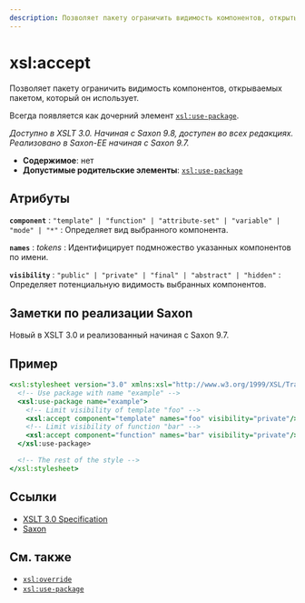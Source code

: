 ```yaml
---
description: Позволяет пакету ограничить видимость компонентов, открытых пакетом, который он использует.
---
```


# xsl:accept

Позволяет пакету ограничить видимость компонентов, открываемых пакетом, который он использует.

Всегда появляется как дочерний элемент [`xsl:use-package`](xsl-use-package.md).

_Доступно в XSLT 3.0. Начиная с Saxon 9.8, доступен во всех редакциях. Реализовано в Saxon-EE начиная с Saxon 9.7._

-   **Содержимое**: нет
-   **Допустимые родительские элементы**: [`xsl:use-package`](xsl-use-package.md)

## Атрибуты

**`component`**
: `"template" | "function" | "attribute-set" | "variable" | "mode" | "*"`
: Определяет вид выбранного компонента.

**`names`**
: _tokens_
: Идентифицирует подмножество указанных компонентов по имени.

**`visibility`**
: `"public" | "private" | "final" | "abstract" | "hidden"`
: Определяет потенциальную видимость выбранных компонентов.

## Заметки по реализации Saxon

Новый в XSLT 3.0 и реализованный начиная с Saxon 9.7.

## Пример

```xslt
<xsl:stylesheet version="3.0" xmlns:xsl="http://www.w3.org/1999/XSL/Transform">
  <!-- Use package with name "example" -->
  <xsl:use-package name="example">
    <!-- Limit visibility of template "foo" -->
    <xsl:accept component="template" names="foo" visibility="private"/>
    <!-- Limit visibility of function "bar" -->
    <xsl:accept component="function" names="bar" visibility="private"/>
  </xsl:use-package>

  <!-- The rest of the style -->
</xsl:stylesheet>
```

## Ссылки

-   [XSLT 3.0 Specification](http://www.w3.org/TR/xslt-30/#element-accept)
-   [Saxon](https://www.saxonica.com/html/documentation/xsl-elements/accept.html)

## См. также

-   [`xsl:override`](xsl-override.md)
-   [`xsl:use-package`](xsl-use-package.md)
